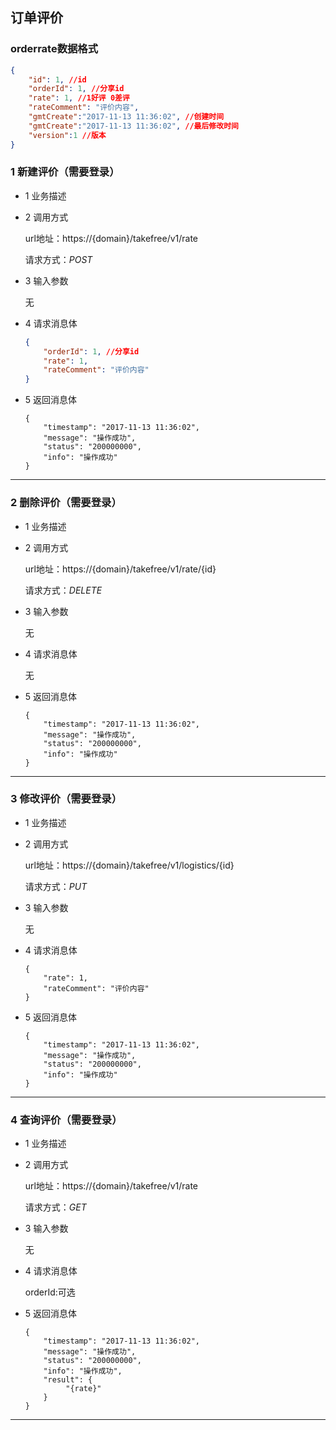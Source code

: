 ## 订单评价

### orderrate数据格式
```json
{
    "id": 1, //id
    "orderId": 1, //分享id
    "rate": 1, //1好评 0差评
    "rateComment": "评价内容", 
    "gmtCreate":"2017-11-13 11:36:02", //创建时间
    "gmtCreate":"2017-11-13 11:36:02", //最后修改时间
    "version":1 //版本
} 
```
### 1 新建评价（需要登录）
* 1 业务描述

* 2 调用方式

    url地址：https://{domain}/takefree/v1/rate

    请求方式：*POST*

* 3 输入参数
    
    无

* 4 请求消息体
    ```json
    {
        "orderId": 1, //分享id
        "rate": 1,
        "rateComment": "评价内容"
    }
    ```

* 5 返回消息体
    ```
    {
        "timestamp": "2017-11-13 11:36:02",
        "message": "操作成功",
        "status": "200000000",
        "info": "操作成功"
    }
    ```
***
### 2 删除评价（需要登录）
* 1 业务描述

* 2 调用方式

    url地址：https://{domain}/takefree/v1/rate/{id}

    请求方式：*DELETE*

* 3 输入参数
    
    无

* 4 请求消息体
    
    无

* 5 返回消息体
    ```
    {
        "timestamp": "2017-11-13 11:36:02",
        "message": "操作成功",
        "status": "200000000",
        "info": "操作成功"
    }
    ```
***
### 3 修改评价（需要登录）
* 1 业务描述

* 2 调用方式

    url地址：https://{domain}/takefree/v1/logistics/{id}

    请求方式：*PUT*

* 3 输入参数
    
    无

* 4 请求消息体
    ```
    {
        "rate": 1,
        "rateComment": "评价内容"
    }
    ```
* 5 返回消息体
    ```
    {
        "timestamp": "2017-11-13 11:36:02",
        "message": "操作成功",
        "status": "200000000",
        "info": "操作成功"
    }
    ```
***
### 4 查询评价（需要登录）
* 1 业务描述

* 2 调用方式



    url地址：https://{domain}/takefree/v1/rate

    请求方式：*GET*

* 3 输入参数
    
    无

* 4 请求消息体
    
    orderId:可选
    
* 5 返回消息体
    ```
    {
        "timestamp": "2017-11-13 11:36:02",
        "message": "操作成功",
        "status": "200000000",
        "info": "操作成功",
        "result": {
             "{rate}"
        }
    }
    ```
***

